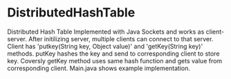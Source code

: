 # DistributedHashTable

Distributed Hash Table
Implemented with Java Sockets and works as client-server. After initilizing server, multiple clients can connect to that server. 
Client has 'putkey(String key, Object value)' and 'getKey(String key)' methods. putKey  hashes the key and send to corresponding
client to store key. Coversly getKey method uses same hash function and gets value from corresponding client. Main.java shows example implementation.

